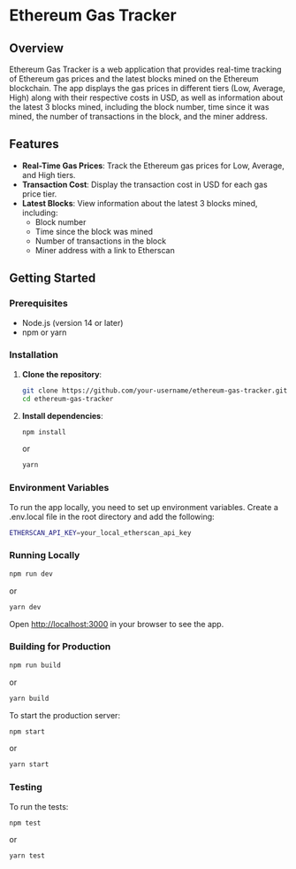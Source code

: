 # Ethereum Gas Tracker

## Overview

Ethereum Gas Tracker is a web application that provides real-time tracking of Ethereum gas prices and the latest blocks mined on the Ethereum blockchain. The app displays the gas prices in different tiers (Low, Average, High) along with their respective costs in USD, as well as information about the latest 3 blocks mined, including the block number, time since it was mined, the number of transactions in the block, and the miner address.

## Features

-   **Real-Time Gas Prices**: Track the Ethereum gas prices for Low, Average, and High tiers.
-   **Transaction Cost**: Display the transaction cost in USD for each gas price tier.
-   **Latest Blocks**: View information about the latest 3 blocks mined, including:
    -   Block number
    -   Time since the block was mined
    -   Number of transactions in the block
    -   Miner address with a link to Etherscan

## Getting Started

### Prerequisites

-   Node.js (version 14 or later)
-   npm or yarn

### Installation

1. **Clone the repository**:

    ```bash
    git clone https://github.com/your-username/ethereum-gas-tracker.git
    cd ethereum-gas-tracker
    ```

2. **Install dependencies**:

    ```bash
    npm install
    ```

    or

    ```bash
    yarn
    ```

### Environment Variables

To run the app locally, you need to set up environment variables. Create a .env.local file in the root directory and add the following:

```bash
ETHERSCAN_API_KEY=your_local_etherscan_api_key
```

### Running Locally

```bash
npm run dev
```

or

```bash
yarn dev
```

Open [http://localhost:3000](http://localhost:3000) in your browser to see the app.

### Building for Production

```bash
npm run build
```

or

```bash
yarn build
```

To start the production server:

```bash
npm start
```

or

```bash
yarn start
```

### Testing

To run the tests:

```bash
npm test
```

or

```bash
yarn test
```
